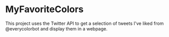 # MyFavoriteColors

This project uses the Twitter API to get a selection of tweets I've liked from @everycolorbot and display them in a webpage.

